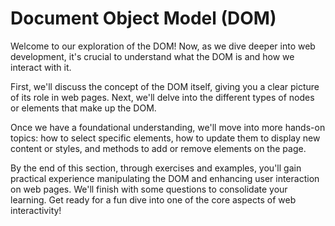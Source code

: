 # Document Object Model (DOM)

Welcome to our exploration of the DOM! Now, as we dive deeper into web development, it's crucial to understand what the DOM is and how we interact with it.

First, we'll discuss the concept of the DOM itself, giving you a clear picture of its role in web pages. Next, we'll delve into the different types of nodes or elements that make up the DOM.

Once we have a foundational understanding, we'll move into more hands-on topics: how to select specific elements, how to update them to display new content or styles, and methods to add or remove elements on the page.

By the end of this section, through exercises and examples, you'll gain practical experience manipulating the DOM and enhancing user interaction on web pages. We'll finish with some questions to consolidate your learning. Get ready for a fun dive into one of the core aspects of web interactivity!
